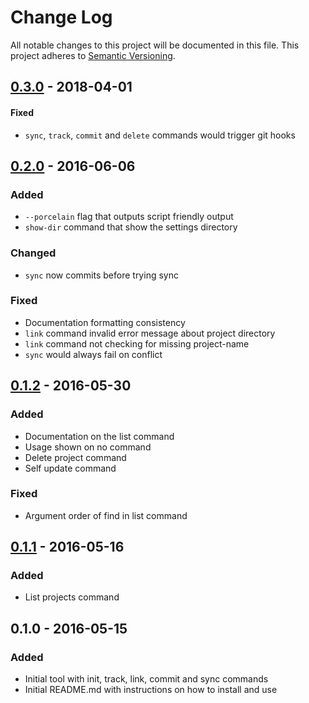 # Change Log
All notable changes to this project will be documented in this file.
This project adheres to [Semantic Versioning](http://semver.org/).

## [0.3.0] - 2018-04-01
#### Fixed
- `sync`, `track`, `commit` and `delete` commands would trigger git hooks

## [0.2.0] - 2016-06-06
### Added
- `--porcelain` flag that outputs script friendly output
- `show-dir` command that show the settings directory
### Changed
- `sync` now commits before trying sync
### Fixed
- Documentation formatting consistency
- `link` command invalid error message about project directory
- `link` command not checking for missing project-name
- `sync` would always fail on conflict

## [0.1.2] - 2016-05-30
### Added
- Documentation on the list command
- Usage shown on no command
- Delete project command
- Self update command
### Fixed
- Argument order of find in list command

## [0.1.1] - 2016-05-16
### Added
- List projects command

## 0.1.0 - 2016-05-15
### Added
- Initial tool with init, track, link, commit and sync commands
- Initial README.md with instructions on how to install and use

[Unreleased]: https://github.com/MitMaro/ide-sync/compare/v0.3.0...HEAD
[0.3.0]: https://github.com/MitMaro/ide-sync/compare/v0.2.0...v0.3.0
[0.2.0]: https://github.com/MitMaro/ide-sync/compare/v0.1.2...v0.2.0
[0.1.2]: https://github.com/MitMaro/ide-sync/compare/v0.1.1...v0.1.2
[0.1.1]: https://github.com/MitMaro/ide-sync/compare/v0.1.0...v0.1.1
